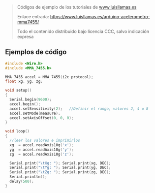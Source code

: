 > Códigos de ejemplo de los tutoriales de www.luisllamas.es
>
> Enlace entrada: https://www.luisllamas.es/arduino-acelerometro-mma7455/
>
> Todo el contenido distribuido bajo licencia CCC, salvo indicación expresa

## Ejemplos de código
```cpp
#include <Wire.h>
#include <MMA_7455.h>

MMA_7455 accel = MMA_7455(i2c_protocol);
float xg, yg, zg;

void setup()
{ 
  Serial.begin(9600);
  accel.begin();
  accel.setSensitivity(2);   //Definir el rango, valores 2, 4 o 8
  accel.setMode(measure);
  accel.setAxisOffset(0, 0, 0);
}

void loop()
{
  //leer los valores e imprimirlos
  xg  = accel.readAxis10g('x');
  yg  = accel.readAxis10g('y');
  zg  = accel.readAxis10g('z');

  Serial.print("\tXg: "); Serial.print(xg, DEC);
  Serial.print("\tYg: "); Serial.print(yg, DEC);
  Serial.print("\tZg: "); Serial.print(zg, DEC);
  Serial.println();
  delay(500);
}
```


